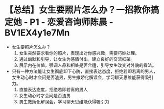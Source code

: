 # 【总结】女生要照片怎么办？一招教你搞定她 - P1 - 恋爱咨询师陈晨 - BV1EX4y1e7Mn

-   女生要照片怎么办？
    1.  女生突然要求看你的照片，表现出对你感兴趣，需要巧妙处理。
    2.  通过幽默和引导，让女生为感情付出，建立良好的交流框架。
    3.  展示内在价值，强调人品和相处是否合适，引导女生改变对外貌的看法。
-   只有一种方法能让女生彻底卸下心防，直接表达态度，拒绝若即若离的男人，女生动心时才会问是否渣男，男生撒娇化解误会，学习聊天思维能获得吸引力。
    1.  直接表达态度，拒绝若即若离的男人
    2.  女生动心时才会问是否渣男
    3.  男生撒娇化解误会，学习聊天思维能获得吸引力